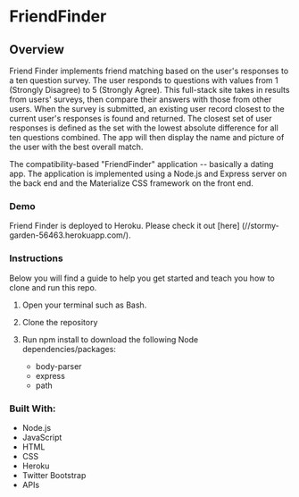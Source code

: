 # FriendFinder

## **Overview**
Friend Finder implements friend matching based on the user's responses to a ten question survey. The user responds to questions with values from 1 (Strongly Disagree) to 5 (Strongly Agree). This full-stack site takes in results from users' surveys, then compare their answers with those from other users. When the survey is submitted, an existing user record closest to the current user's responses is found and returned. The closest set of user responses is defined as the set with the lowest absolute difference for all ten questions combined. The app will then display the name and picture of the user with the best overall match.

The compatibility-based "FriendFinder" application -- basically a dating app. The application is implemented using a Node.js and Express server on the back end and the Materialize CSS framework on the front end.

### **Demo**
Friend Finder is deployed to Heroku. Please check it out [here] (//stormy-garden-56463.herokuapp.com/).

### **Instructions**
Below you will find a guide to help you get started and teach you how to clone and run this repo.

1. Open your terminal such as Bash.

2. Clone the repository

3. Run npm install to download the following Node dependencies/packages:

    - body-parser
    - express
    - path

### **Built With:**
- Node.js
- JavaScript
- HTML
- CSS
- Heroku
- Twitter Bootstrap
- APIs
